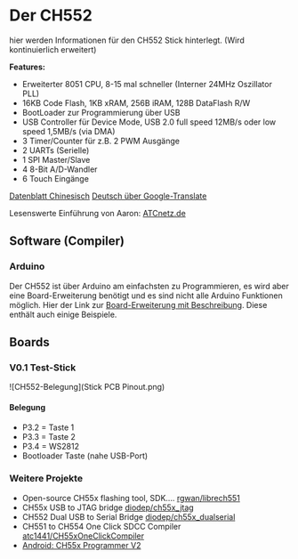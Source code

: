# Der CH552

hier werden Informationen für den CH552 Stick hinterlegt. (Wird kontinuierlich erweitert)


**Features:**

* Erweiterter 8051 CPU, 8-15 mal schneller (Interner 24MHz Oszillator PLL)
* 16KB Code Flash, 1KB xRAM, 256B iRAM, 128B DataFlash R/W 
* BootLoader zur Programmierung über USB
* USB Controller für Device Mode, USB 2.0 full speed 12MB/s oder low speed 1,5MB/s (via DMA)
* 3 Timer/Counter für z.B. 2 PWM Ausgänge
* 2 UARTs (Serielle)
* 1 SPI Master/Slave
* 4 8-Bit A/D-Wandler
* 6 Touch Eingänge

[Datenblatt Chinesisch](https://datasheet.lcsc.com/szlcsc/2008191734_WCH-Jiangsu-Qin-Heng-CH552G_C111292.pdf)
[Deutsch über Google-Translate](https://translate.google.com/translate?sl=auto&tl=de&u=https://datasheet.lcsc.com/szlcsc/2008191734_WCH-Jiangsu-Qin-Heng-CH552G_C111292.pdf)

Lesenswerte Einführung von Aaron: [ATCnetz.de](http://atcnetz.blogspot.com/2019/02/ch552-020-mikrocontroller-mit-usb.html)

## Software (Compiler)
### Arduino
Der CH552 ist über Arduino am einfachsten zu Programmieren, es wird aber eine Board-Erweiterung benötigt und es sind nicht alle Arduino Funktionen möglich.
Hier der Link zur [Board-Erweiterung mit Beschreibung](https://github.com/DeqingSun/ch55xduino). Diese enthält auch einige Beispiele.

## Boards
### V0.1 Test-Stick
![CH552-Belegung](Stick PCB Pinout.png)

#### Belegung
* P3.2 = Taste 1
* P3.3 = Taste 2
* P3.4 = WS2812
* Bootloader Taste (nahe USB-Port)


### Weitere Projekte
* Open-source CH55x flashing tool, SDK.... [rgwan/librech551](https://github.com/rgwan/librech551)
* CH55x USB to JTAG bridge [diodep/ch55x_jtag](https://github.com/diodep/ch55x_jtag)
* CH552 Dual USB to Serial Bridge [diodep/ch55x_dualserial](https://github.com/diodep/ch55x_dualserial)
* CH551 to CH554 One Click SDCC Compiler [atc1441/CH55xOneClickCompiler](https://github.com/atc1441/CH55xOneClickCompiler)
* [Android: CH55x Programmer V2](https://play.google.com/store/apps/details?id=com.atcnetz.de.ch55xprogrammerV2&hl=gsw&gl=US)
